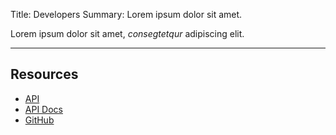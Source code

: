Title:   Developers
Summary: Lorem ipsum dolor sit amet.

Lorem ipsum dolor sit amet, *consegtetqur* adipiscing elit.

***

## Resources

- [API](/api/v1/)
- [API Docs](/api/v1/schema/redoc/)
- [GitHub](https://github.com/digris/obr-web)
